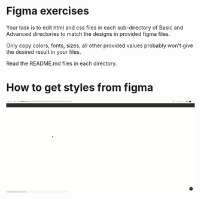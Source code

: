 # Figma exercises
Your task is to edit html and css files in each sub-directory of Basic and Advanced directories to match the designs in provided figma files.

Only copy colors, fonts, sizes, all other provided values probably won't give the desired result in your files.

Read the README.md files in each directory.

# How to get styles from figma

![Figma tutorial](Assets/figma-tutorial.gif)
